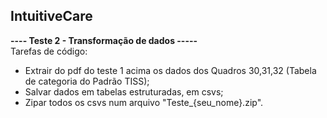 ## IntuitiveCare
**---- Teste 2 - Transformação de dados -----** </br>
Tarefas de código:

* Extrair do pdf do teste 1 acima os dados dos Quadros 30,31,32 (Tabela de categoria do Padrão TISS);
* Salvar dados em tabelas estruturadas, em csvs;
* Zipar todos os csvs num arquivo "Teste_{seu_nome}.zip".